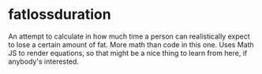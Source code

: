 # fatlossduration
An attempt to calculate in how much time a person can realistically expect to lose a certain amount of fat. More math than code in this one. Uses Math JS to render equations, so that might be a nice thing to learn from here, if anybody's interested.
